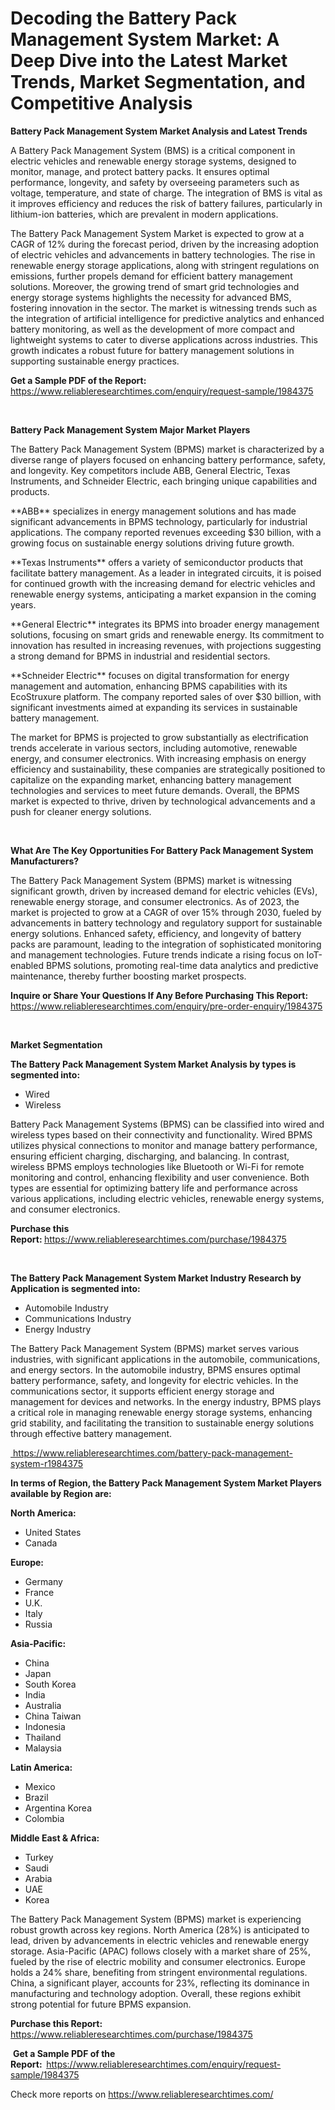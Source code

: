 <p><h1>Decoding the Battery Pack Management System Market: A Deep Dive into the Latest Market Trends, Market Segmentation, and Competitive Analysis</h1></p><p><strong>Battery Pack Management System Market Analysis and Latest Trends</strong></p>
<p><p>A Battery Pack Management System (BMS) is a critical component in electric vehicles and renewable energy storage systems, designed to monitor, manage, and protect battery packs. It ensures optimal performance, longevity, and safety by overseeing parameters such as voltage, temperature, and state of charge. The integration of BMS is vital as it improves efficiency and reduces the risk of battery failures, particularly in lithium-ion batteries, which are prevalent in modern applications.</p><p>The Battery Pack Management System Market is expected to grow at a CAGR of 12% during the forecast period, driven by the increasing adoption of electric vehicles and advancements in battery technologies. The rise in renewable energy storage applications, along with stringent regulations on emissions, further propels demand for efficient battery management solutions. Moreover, the growing trend of smart grid technologies and energy storage systems highlights the necessity for advanced BMS, fostering innovation in the sector. The market is witnessing trends such as the integration of artificial intelligence for predictive analytics and enhanced battery monitoring, as well as the development of more compact and lightweight systems to cater to diverse applications across industries. This growth indicates a robust future for battery management solutions in supporting sustainable energy practices.</p></p>
<p><strong>Get a Sample PDF of the Report:&nbsp;</strong> <a href="https://www.reliableresearchtimes.com/enquiry/request-sample/1984375?utm_campaign=3293&utm_medium=2&utm_source=Github&utm_content=ia&utm_term=10032025&utm_id=battery-pack-management-system">https://www.reliableresearchtimes.com/enquiry/request-sample/1984375</a></p>
<p>&nbsp;</p>
<p><strong>Battery Pack Management System Major Market Players</strong></p>
<p><p>The Battery Pack Management System (BPMS) market is characterized by a diverse range of players focused on enhancing battery performance, safety, and longevity. Key competitors include ABB, General Electric, Texas Instruments, and Schneider Electric, each bringing unique capabilities and products.</p><p>**ABB** specializes in energy management solutions and has made significant advancements in BPMS technology, particularly for industrial applications. The company reported revenues exceeding $30 billion, with a growing focus on sustainable energy solutions driving future growth.</p><p>**Texas Instruments** offers a variety of semiconductor products that facilitate battery management. As a leader in integrated circuits, it is poised for continued growth with the increasing demand for electric vehicles and renewable energy systems, anticipating a market expansion in the coming years.</p><p>**General Electric** integrates its BPMS into broader energy management solutions, focusing on smart grids and renewable energy. Its commitment to innovation has resulted in increasing revenues, with projections suggesting a strong demand for BPMS in industrial and residential sectors.</p><p>**Schneider Electric** focuses on digital transformation for energy management and automation, enhancing BPMS capabilities with its EcoStruxure platform. The company reported sales of over $30 billion, with significant investments aimed at expanding its services in sustainable battery management.</p><p>The market for BPMS is projected to grow substantially as electrification trends accelerate in various sectors, including automotive, renewable energy, and consumer electronics. With increasing emphasis on energy efficiency and sustainability, these companies are strategically positioned to capitalize on the expanding market, enhancing battery management technologies and services to meet future demands. Overall, the BPMS market is expected to thrive, driven by technological advancements and a push for cleaner energy solutions.</p></p>
<p>&nbsp;</p>
<p><strong>What Are The Key Opportunities For Battery Pack Management System Manufacturers?</strong></p>
<p><p>The Battery Pack Management System (BPMS) market is witnessing significant growth, driven by increased demand for electric vehicles (EVs), renewable energy storage, and consumer electronics. As of 2023, the market is projected to grow at a CAGR of over 15% through 2030, fueled by advancements in battery technology and regulatory support for sustainable energy solutions. Enhanced safety, efficiency, and longevity of battery packs are paramount, leading to the integration of sophisticated monitoring and management technologies. Future trends indicate a rising focus on IoT-enabled BPMS solutions, promoting real-time data analytics and predictive maintenance, thereby further boosting market prospects.</p></p>
<p><strong>Inquire or Share Your Questions If Any Before Purchasing This Report:</strong> <a href="https://www.reliableresearchtimes.com/enquiry/pre-order-enquiry/1984375?utm_campaign=3293&utm_medium=2&utm_source=Github&utm_content=ia&utm_term=10032025&utm_id=battery-pack-management-system">https://www.reliableresearchtimes.com/enquiry/pre-order-enquiry/1984375</a></p>
<p>&nbsp;</p>
<p><strong>Market Segmentation</strong></p>
<p><strong>The Battery Pack Management System Market Analysis by types is segmented into:</strong></p>
<p><ul><li>Wired</li><li>Wireless</li></ul></p>
<p><p>Battery Pack Management Systems (BPMS) can be classified into wired and wireless types based on their connectivity and functionality. Wired BPMS utilizes physical connections to monitor and manage battery performance, ensuring efficient charging, discharging, and balancing. In contrast, wireless BPMS employs technologies like Bluetooth or Wi-Fi for remote monitoring and control, enhancing flexibility and user convenience. Both types are essential for optimizing battery life and performance across various applications, including electric vehicles, renewable energy systems, and consumer electronics.</p></p>
<p><strong>Purchase this Report:&nbsp;</strong><a href="https://www.reliableresearchtimes.com/purchase/1984375?utm_campaign=3293&utm_medium=2&utm_source=Github&utm_content=ia&utm_term=10032025&utm_id=battery-pack-management-system">https://www.reliableresearchtimes.com/purchase/1984375</a></p>
<p>&nbsp;</p>
<p><strong>The Battery Pack Management System Market Industry Research by Application is segmented into:</strong></p>
<p><ul><li>Automobile Industry</li><li>Communications Industry</li><li>Energy Industry</li></ul></p>
<p><p>The Battery Pack Management System (BPMS) market serves various industries, with significant applications in the automobile, communications, and energy sectors. In the automobile industry, BPMS ensures optimal battery performance, safety, and longevity for electric vehicles. In the communications sector, it supports efficient energy storage and management for devices and networks. In the energy industry, BPMS plays a critical role in managing renewable energy storage systems, enhancing grid stability, and facilitating the transition to sustainable energy solutions through effective battery management.</p></p>
<p><a href="https://www.reliableresearchtimes.com/battery-pack-management-system-r1984375?utm_campaign=3293&utm_medium=2&utm_source=Github&utm_content=ia&utm_term=10032025&utm_id=battery-pack-management-system">&nbsp;https://www.reliableresearchtimes.com/battery-pack-management-system-r1984375</a></p>
<p><strong>In terms of Region, the Battery Pack Management System Market Players available by Region are:</strong></p>
<p>
    <p> <strong> North America: </strong>
        <ul>
            <li>United States</li>
            <li>Canada</li>
        </ul>
        </p> 
    <p> <strong> Europe: </strong>
        <ul>
            <li>Germany</li>
            <li>France</li>
            <li>U.K.</li>
            <li>Italy</li>
            <li>Russia</li>
        </ul>
        </p> 
    <p> <strong> Asia-Pacific: </strong>
        <ul>
            <li>China</li>
            <li>Japan</li>
            <li>South Korea</li>
            <li>India</li>
            <li>Australia</li>
            <li>China Taiwan</li>
            <li>Indonesia</li>
            <li>Thailand</li>
            <li>Malaysia</li>
        </ul>
        </p> 
    <p> <strong> Latin America: </strong>
        <ul>
            <li>Mexico</li>
            <li>Brazil</li>
            <li>Argentina Korea</li>
            <li>Colombia</li>
        </ul>
        </p> 
    <p> <strong> Middle East & Africa: </strong>
        <ul>
            <li>Turkey</li>
            <li>Saudi</li>
            <li>Arabia</li>
            <li>UAE</li>
            <li>Korea</li>
        </ul>
    </p>
    </p>
<p><p>The Battery Pack Management System (BPMS) market is experiencing robust growth across key regions. North America (28%) is anticipated to lead, driven by advancements in electric vehicles and renewable energy storage. Asia-Pacific (APAC) follows closely with a market share of 25%, fueled by the rise of electric mobility and consumer electronics. Europe holds a 24% share, benefiting from stringent environmental regulations. China, a significant player, accounts for 23%, reflecting its dominance in manufacturing and technology adoption. Overall, these regions exhibit strong potential for future BPMS expansion.</p></p>
<p><strong>Purchase this Report: </strong><a href="https://www.reliableresearchtimes.com/purchase/1984375?utm_campaign=3293&utm_medium=2&utm_source=Github&utm_content=ia&utm_term=10032025&utm_id=battery-pack-management-system">https://www.reliableresearchtimes.com/purchase/1984375</a></p>
<p>&nbsp;<strong>Get a Sample PDF of the Report:&nbsp;&nbsp;</strong><a href="https://www.reliableresearchtimes.com/enquiry/request-sample/1984375?utm_campaign=3293&utm_medium=2&utm_source=Github&utm_content=ia&utm_term=10032025&utm_id=battery-pack-management-system">https://www.reliableresearchtimes.com/enquiry/request-sample/1984375</a></p>
<p><strong></strong></p>
<p>Check more reports on <a href="https://www.reliableresearchtimes.com/?utm_campaign=3293&utm_medium=2&utm_source=Github&utm_content=ia&utm_term=10032025&utm_id=battery-pack-management-system">https://www.reliableresearchtimes.com/</a></p>